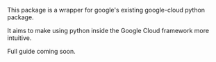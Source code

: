 This package is a wrapper for google's existing google-cloud python package. 

It aims to make using python inside the Google Cloud framework more intuitive. 

Full guide coming soon.
